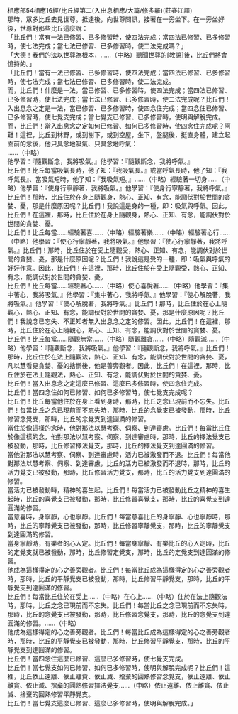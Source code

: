 相應部54相應16經/比丘經第二(入出息相應/大篇/修多羅)(莊春江譯)  
那時，眾多比丘去見世尊。抵達後，向世尊問訊，接著在一旁坐下。在一旁坐好後，世尊對那些比丘這麼說：  
「比丘們！當有一法已修習、已多修習時，使四法完成；當四法已修習、已多修習時，使七法完成；當七法已修習、已多修習時，使二法完成嗎？」  
「大德！我們的法以世尊為根本，……（中略）聽聞世尊的[教說]後，比丘們將會憶持的。」  
「比丘們！當有一法已修習、已多修習時，使四法完成；當四法已修習、已多修習時，使七法完成；當七法已修習、已多修習時，使二法完成。  
而，比丘們！什麼是一法，當已修習、已多修習時，使四法完成；當四法已修習、已多修習時，使七法完成；當七法已修習、已多修習時，使二法完成呢？比丘們！入出息念之定是一法，當已修習、已多修習時，使四念住完成；當四念住已修習、已多修習時，使七覺支完成；當七覺支已修習、已多修習時，使明與解脫完成。  
而，比丘們！當入出息念之定如何已修習、如何已多修習時，使四念住完成呢？阿難！這裡，比丘到林野，或到樹下，或到空屋，坐下，盤腿後，挺直身體，建立起面前的念後，他只具念地吸氣、只具念地呼氣：  
……（中略）  
他學習：『隨觀斷念，我將吸氣。』他學習：『隨觀斷念，我將呼氣。』  
比丘們！比丘每當吸氣長時，他了知：『我吸氣長。』或當呼氣長時，他了知：『我呼氣長』、當吸氣短時，他了知：『我吸氣短。』……（中略）經驗著一切身……（中略）他學習：『使身行寧靜著，我將吸氣。』他學習：『使身行寧靜著，我將呼氣。』比丘們！那時，比丘住於在身上隨觀身，熱心、正知、有念，能調伏對於世間的貪婪、憂，那是什麼原因呢？比丘們！我說這是身的一種，即：吸氣與呼氣。因此，比丘們！在這裡，那時，比丘住於在身上隨觀身，熱心、正知、有念，能調伏對於世間的貪婪、憂。  
比丘們！比丘每當……經驗著喜……（中略）經驗著樂……（中略）經驗著心行……（中略）他學習：『使心行寧靜著，我將吸氣。』他學習：『使心行寧靜著，我將呼氣。』比丘們！那時，比丘住於在受上隨觀受，熱心、正知、有念，能調伏對於世間的貪婪、憂，那是什麼原因呢？比丘們！我說這是受的一種，即：吸氣與呼氣的好好作意。因此，比丘們！在這裡，那時，比丘住於在受上隨觀受，熱心、正知、有念，能調伏對於世間的貪婪、憂。  
比丘們！比丘每當……經驗著心……（中略）使心喜悅著……（中略）他學習：『集中著心，我將吸氣。』他學習：『集中著心，我將呼氣。』他學習：『使心解脫著，我將吸氣。』他學習：『使心解脫著，我將呼氣。』比丘們！那時，比丘住於在心上隨觀心，熱心、正知、有念，能調伏對於世間的貪婪、憂，那是什麼原因呢？比丘們！我說念已忘失、不正知者無入出息念之定的修習。因此，比丘們！在這裡，那時，比丘住於在心上隨觀心，熱心、正知、有念，能調伏對於世間的貪婪、憂。  
比丘們！比丘每當……隨觀無常……（中略）隨觀離貪……（中略）隨觀滅……（中略）他學習：『隨觀斷念，我將吸氣。』他學習：『隨觀斷念，我將呼氣。』比丘們！那時，比丘住於在法上隨觀法，熱心、正知、有念，能調伏對於世間的貪婪、憂，凡以慧看見貪婪、憂的捨斷後，他是善旁觀者。因此，比丘們！在這裡，那時，比丘住於在法上隨觀法，熱心、正知、有念，能調伏對於世間的貪婪、憂。  
比丘們！當入出息念之定這麼已修習、這麼已多修習時，使四念住完成。  
比丘們！當四念住如何已修習、如何已多修習時，使七覺支完成呢？  
比丘們！比丘每當他住於在身上看到身時，那時，比丘之念已現前而不忘失。比丘們！每當比丘之念已現前而不忘失時，那時，比丘的念覺支已被發動，那時，比丘修習念覺支，那時，比丘的念覺支到達圓滿的修習。  
當住於像這樣的念時，他對那法以慧考察、伺察、到達審慮。比丘們！每當比丘住於像這樣的念，他對那法以慧考察、伺察、到達審慮時，那時，比丘的擇法覺支已被發動，那時，比丘修習擇法覺支，那時，比丘的擇法覺支到達圓滿的修習。  
當他對那法以慧考察、伺察、到達審慮時，活力已被激發而不退。比丘們！每當他對那法以慧考察、伺察、到達審慮，比丘的活力已被激發而不退時，那時，比丘的活力覺支已被發動，那時，比丘修習活力覺支，那時，比丘的活力覺支到達圓滿的修習。  
當活力已被發動時，精神的喜生起。比丘們！每當活力已被發動比丘之精神的喜生起時，比丘的喜覺支已被發動，那時，比丘修習喜覺支，那時，比丘的喜覺支到達圓滿的修習。  
當意喜時，身寧靜，心也寧靜。比丘們！每當意喜比丘的身寧靜、心也寧靜時，那時，比丘的寧靜覺支已被發動，那時，比丘修習寧靜覺支，那時，比丘的寧靜覺支到達圓滿的修習。  
當身寧靜時，有樂者的心入定。比丘們！每當身寧靜、有樂比丘的心入定時，比丘的定覺支就已被發動，那時，比丘修習定覺支，那時，比丘的定覺支到達圓滿的修習。  
他成為這樣得定的心之善旁觀者。比丘們！每當比丘成為這樣得定的心之善旁觀者時，那時，比丘的平靜覺支已被發動，那時，比丘修習平靜覺支，那時，比丘的平靜覺支到達圓滿的修習。  
比丘們！每當比丘住於在受上……（中略）在心上……（中略）住於在法上隨觀法時，那時，比丘之念已現前而不忘失。比丘們！每當比丘之念已現前而不忘失時，那時，比丘的念覺支已被發動，那時，比丘修習念覺支，那時，比丘的念覺支到達圓滿的修習。……（中略）  
他成為這樣得定的心之善旁觀者。比丘們！每當比丘成為這樣得定的心之善旁觀者時，那時，比丘的平靜覺支已被發動，那時，比丘修習平靜覺支，那時，比丘的平靜覺支到達圓滿的修習。  
比丘們！當四念住這麼已修習、這麼已多修習時，使七覺支完成。  
比丘們！當七覺支如何已修習、如何已多修習時，使明與解脫完成呢？比丘們！這裡，比丘依止遠離、依止離貪、依止滅、捨棄的圓熟修習念覺支，依止遠離、依止離貪、依止滅、捨棄的圓熟修習擇法覺支……（中略）依止遠離、依止離貪、依止滅、捨棄的圓熟修習平靜覺支。  
比丘們！當七覺支這麼已修習、這麼已多修習時，使明與解脫完成。」  
  
  
